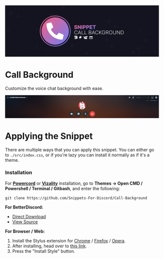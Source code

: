 ![Banner](./assets/banner.png)

# Call Background
Customize the voice chat background with ease.

![Preview](./assets/screenshot.png)

# Applying the Snippet
There are multiple ways that you can apply this snippet. You can either go to `./src/index.css`, or if you're lazy you can install it normally as if it's a theme.

### Installation
For **[Powercord](https://powercord.dev/)** or **[Vizality](https://vizality.com/)** installation, go to **Themes -> Open CMD / Powershell / Terminal / Gitbash**, and enter the following:
```
git clone https://github.com/Snippets-For-Discord/Call-Background
```

**For BetterDiscord:**
- [Direct Download](https://betterdiscord.net/ghdl?id=3494)
- [View Source](https://raw.githack.com/Snippets-For-Discord/Call-Background/main/src/support/CallBackground.theme.css)

**For Browser / Web:**
1. Install the Stylus extension for [Chrome](https://chrome.google.com/webstore/detail/stylus/clngdbkpkpeebahjckkjfobafhncgmne) / [Firefox](https://addons.mozilla.org/en-US/firefox/addon/styl-us/) / [Opera](https://github.com/openstyles/stylus/wiki/Opera,-Outdated-Stylus).
2. After installing, head over to [this link](https://raw.githack.com/Snippets-For-Discord/Call-Background/main/src/support/CallBackground.user.css).
3. Press the "Install Style" button.